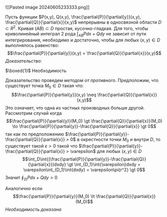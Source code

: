 ![[Pasted image 20240605233333.png]]

Пусть функции $P(x,y), Q(x,y), \frac{\partial{P}}{\partial{y}}(x,y), \frac{\partial{Q}}{\partial{x}}(x,y)$ непрерывны в односвязной области $D \subset R^2$. Кривая $(AB) \subset D$  простая, кусочно-гладкая. Для того, чтобы криволинейный интеграл 2 рода $\int_{AB}{Pdx + Qdy}$ не зависит от пути интегрирования, необходимо и достаточно, чтобы для любых $(x,y) \in D$ выполнялось равенство: $$\frac{\partial{P}}{\partial{y}}(x,y) = \frac{\partial{Q}}{\partial{x}}(x,y)$$*Доказательство*:

$\boxed{1}$ Необходимость

Доказательство проведем *методом от противного*. Предположим, что существует точка $M_0 \in D$ такая что: $$\frac{\partial{P}}{\partial{y}}(x,y) \neq \frac{\partial{Q}}{\partial{x}}(x,y)$$Это означает, что одна из частных производных больше другой. Рассмотрим случай когда $$\frac{\partial{P}}{\partial{y}}(M_0) \gt \frac{\partial{Q}}{\partial{x}}(M_0) \to \frac{\partial{P}}{\partial{y}}-\frac{\partial{Q}}{\partial{x}} \gt 0$$так как по предположению $\frac{\partial{P}}{\partial{y}}-\frac{\partial{Q}}{\partial{x}} > 0$ в окрестности точки $M_0$ и внутри $D$, то существует такой $\varepsilon \gt 0$  такой что $\frac{\partial{P}}{\partial{y}}-\frac{\partial{Q}}{\partial{x}} > \varepsilon$ для любых $(x, y) \in D$  
$$\int_D\int{(\frac{\partial{P}}{\partial{y}}-\frac{\partial{Q}}{\partial{x}})dxdy} \gt \int_{D_1}\int{\varepsilon}dxdy = \varepsilon\int_{D_1}\int{dxdy} = \varepsilon\pi{r^2} \gt 0$$
Значит $\oint_{(l)}{Pdx + Qdy} \gt 0$ 

Аналогично если $$\frac{\partial{P}}{\partial{y}}(M_0) \lt \frac{\partial{Q}}{\partial{x}}(M_0)$$*Необходимость доказана* 
